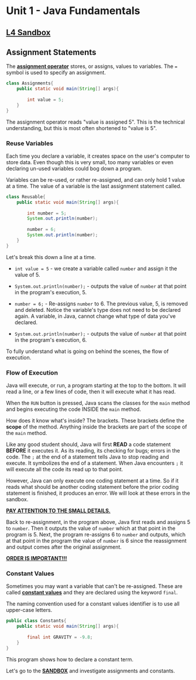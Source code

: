 # Unit 1 - Java Fundamentals

## [L4 Sandbox][sandbox]


## Assignment Statements

The [**assignment operator**](https://www.tutorialspoint.com/java/java_assignment_operators_examples.htm) stores, or assigns, values to variables. The `=` symbol is used to specify an assignment.  

```java
class Assignments{
    public static void main(String[] args){
        
        int value = 5;
    }
}
```
The assignment operator reads "value is assigned 5". This is the technical understanding, but this is most often shortened to "value is 5". 

### Reuse Variables

Each time you declare a variable, it creates space on the user's computer to store data. Even though this is very small, too many variables or even declaring un-used variables could bog down a program. 

Variables can be re-used, or rather re-assigned, and can only hold 1 value at a time. The value of a variable is the last assignment statement called. 

```java
class Reusable{
    public static void main(String[] args){
        
        int number = 5; 
        System.out.println(number);
    
        number = 6;
        System.out.println(number);
    }
}
``` 
Let's break this down a line at a time. 
* `int value = 5` - we create a variable called `number` and assign it the value of 5.
* `System.out.println(number);` - outputs the value of `number` at that point in the program's execution, 5.

* `number = 6;` - Re-assigns `number` to 6. The previous value, 5, is removed and deleted. Notice the variable's type does not need to be declared again. A variable, in Java, cannot change what type of data you've declared. 

* `System.out.println(number);` - outputs the value of `number` at that point in the program's execution, 6.

To fully understand what is going on behind the scenes, the flow of execution.

### Flow of Execution

Java will execute, or run, a program starting at the top to the bottom. It will read a line, or a few lines of code, then it will execute what it has read.  

When the `RUN` button is pressed, Java scans the classes for the `main` method and begins executing the code INSIDE the `main` method. 

How does it know what's inside? The brackets. These brackets define the **scope** of the method. Anything inside the brackets are part of the scope of the `main` method. 

Like any good student should, Java will first **READ** a code statement **BEFORE** it executes it. As its reading, its checking for bugs; errors in the code. The `;` at the end of a statement tells Java to stop reading and execute. It symbolizes the end of a statement. When Java encounters `;` it will execute all the code its read up to that point. 

However, Java can only execute one coding statement at a time. So if it reads what should be another coding statement before the prior coding statement is finished, it produces an error. We will look at these errors in the sandbox. 

[**PAY ATTENTION TO THE SMALL DETAILS.**]()

Back to re-assignment, in the program above, Java first reads and assigns 5 to `number`. Then it outputs the value of `number` which at that point in the program is 5. Next, the program re-assigns 6 to `number` and outputs, which at that point in the program the value of `number` is 6 since the reassignment and output comes after the original assignment. 

[**ORDER IS IMPORTANT!!!**]()

### Constant Values

Sometimes you may want a variable that can't be re-assigned. These are called [**constant values**](https://www.tutorialspoint.com/what-is-a-constant-and-how-to-define-constants-in-java) and they are declared using the keyword `final`.

The naming convention used for a constant values identifier is to use all upper-case letters. 

```java
public class Constants{
    public static void main(String[] args){
        
        final int GRAVITY = -9.8; 
    }
}
```

This program shows how to declare a constant term.

Let's go to the [**SANDBOX**][sandbox] and investigate assignments and constants.



[sandbox]: ../L4.java